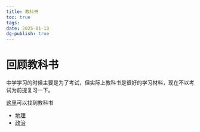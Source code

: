 ```yaml
---
title: 教科书
toc: true
tags:
date: 2025-01-13
dg-publish: true
---
```


# 回顾教科书

中学学习的时候主要是为了考试，但实际上教科书是很好的学习材料，现在不以考试为前提复习一下。

[这里](https://github.com/TapXWorld/ChinaTextbook)可以找到教科书

- [地理](/wiki/read/textbook/geography)
- [政治](/wiki/read/textbook/politics)
